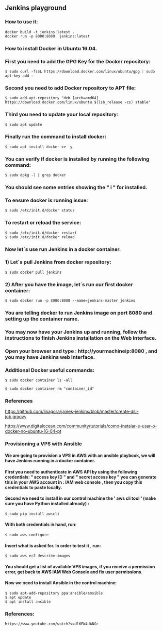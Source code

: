 ## Jenkins playground

### How to use it:

```
docker build -t jenkins:latest .
docker run -p 8080:8080  jenkins:latest 
```

### How to install Docker in Ubuntu 16.04.

### First you need to add the GPG Key for the Docker repository:

```
$ sudo curl -fsSL https://download.docker.com/linux/ubuntu/gpg | sudo apt-key add -
```

### Second you need to add Docker repository to APT file:

```
$ sudo add-apt-repository "deb [arch=amd64] https://download.docker.com/linux/ubuntu $(lsb_release -cs) stable"
```

### Third you need to update your local repository:

```
$ sudo apt update
``` 

### Finally run the command to install docker:

```
$ sudo apt install docker-ce -y
```

### You can verify if docker is installed by running the following command:

```
$ sudo dpkg -l | grep docker
```

### You should see some entries showing the " i " for installed. 

### To ensure docker is running issue:

```
$ sudo /etc/init.d/docker status
```

### To restart or reload the service:

```
$ sudo /etc/init.d/docker restart
$ sudo /etc/init.d/docker reload
```

### Now let´s use run Jenkins in a docker container.

### 1) Let´s pull Jenkins from docker repository:

```
$ sudo docker pull jenkins
```

### 2) After you have the image, let´s run our first docker container:

```
$ sudo docker run -p 8080:8080 --name=jenkins-master jenkins
```

### You are telling docker to run Jenkins image on port 8080 and setting up the container name. 

### You may now have your Jenkins up and running, follow the instructions to finish Jenkins installation on the Web Interface.

### Open your browser and type : http://yourmachineip:8080 , and you may have Jenkins web interface. 


### Additional Docker useful commands:

```
$ sudo docker container ls -all

$ sudo docker container rm "container_id"

```  


### References

https://github.com/linagora/james-jenkins/blob/master/create-dsl-job.groovy

https://www.digitalocean.com/community/tutorials/como-instalar-e-usar-o-docker-no-ubuntu-16-04-pt


### Provisioning a VPS with Ansible

#### We are going to provision a VPS in AWS with an ansible playbook, we will have Jenkins running in a docker container. 

#### First you need to authenticate in AWS API by using the following credentials: " access key ID " and " secret access key " you can generate this in your AWS account in : IAM web console , then you copy this credentials to paste locally. 

#### Second  we need to install in our control machine the ' aws cli tool ' (make sure you have Python installed already) :

``` 
$ sudo pip install awscli
``` 

#### With both credentials in hand, run:

```
$ sudo aws configure
```

#### Insert what is asked for. In order to test it , run:

```
$ sudo aws ec2 describe-images
``` 

#### You should get a list of available VPS images, if you receive a permission error, get back to AWS IAM Web Console and fix user permissions. 


#### Now we need to install Ansible in the control machine:

```
$ sudo apt-add-repository ppa:ansible/ansible
$ apt update
$ apt install ansible
```















### References:

```
https://www.youtube.com/watch?v=Ul6FW4UANGc
```

